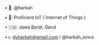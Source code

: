 •	🧑: @harkah

•	🤖: Proficient IoT ( Internet of Things )

•	🇮🇩: Jawa Barat, Garut

•	📞: dyharkah@gmail.com / @harkah_since
